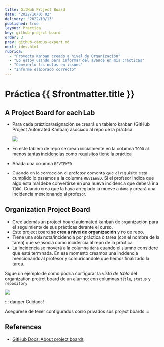 ```yaml
---
title: GitHub Project Board
date: "2022/10/03 02"
delivery: "2022/10/13"
published: true
layout: Practica
key: github-project-board
order: 3
prev: github-campus-expert.md
next: ides.html
rubrica:
  - "Proyecto Kanban creado a nivel de Organización"
  - "Lo estoy usando para informar del avance en mis prácticas"
  - "Convierto las notas en issues"
  - "Informe elaborado correcto"
---
```


# Práctica {{ $frontmatter.title }}

## A Project Board for each Lab

* Para cada práctica/asignación se creará un tablero kanban (GitHub Project Automated Kanban) asociado al repo de la práctica

  ![](/images/github-project-board-example.png)
* En este tablero de repo se crean inicialmente en la columna `TODO` al menos tantas incidencias como requisitos tiene la práctica
* Añada una columna `REVIEWED`
* Cuando en la corrección el profesor comenta que el requisito  esta cumplido lo pasamos a la columna `REVIEWED`. Si el profesor indica que algo esta mal debe convertirse en una nueva incidencia que deberá ir a `TODO`.  Cuando crea que la haya arreglado la mueve a `done` y creará una incidencia mencionando al profesor. 

## Organization Project Board

* Cree además un project board automated kanban de organización para el seguimiento de sus prácticas durante el curso.
* Este project board **se crea a nivel de organización** y no de repo.
* Tiene una sóla nota/incidencia por práctica o tarea (con el nombre de la tarea) que se asocia como incidencia al repo de la práctica
* La incidencia se moverá a la columna `done` cuando el alumno considere que está terminada. En ese momento creamos una incidencia mencionando al profesor y comunicándole que hemos finalizado la tarea. 

Sigue un ejemplo de como podría configurar la *vista de tabla* del organization project board de un alumno: con columnas `title`, `status` y `repository`

![](/images/organization-project-board-beta.png)

::: danger Cuidado!

Asegúrese de tener configurados como privados sus project boards
:::

## References

* [GitHub Docs: About project boards](https://docs.github.com/en/github/managing-your-work-on-github/about-project-boards)


